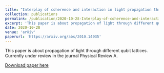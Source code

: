 ```yaml
---
title: "Interplay of coherence and interaction in light propagation through one-dimensional open QED lattices"
collection: publications
permalink: /publication/2020-10-28-Interplay-of-coherence-and-interaction-in-light-propagation-through-1D-open-QED-lattices
excerpt: 'This paper is about propagation of light through different qubit lattices.'
date: 2020-10-28
venue: 'arXiv'
paperurl: 'https://arxiv.org/abs/2010.14935'
---
```

This paper is about propagation of light through different qubit lattices. Currently under review in the journal Physical Review A.

[Download paper here](https://arxiv.org/abs/2010.14935)

